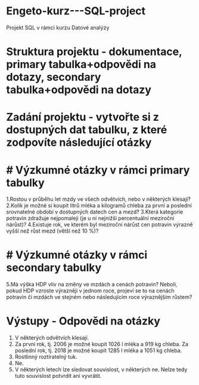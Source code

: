 # Engeto-kurz---SQL-project
Projekt SQL v rámci kurzu Datové analýzy
# Struktura projektu - dokumentace, primary tabulka+odpovědi na dotazy,  secondary tabulka+odpovědi na dotazy
# Zadání projektu - vytvořte si z dostupných dat tabulku, z které zodpovíte následující otázky
# # Výzkumné otázky v rámci primary tabulky
1.Rostou v průběhu let mzdy ve všech odvětvích, nebo v některých klesají?
2.Kolik je možné si koupit litrů mléka a kilogramů chleba za první a poslední srovnatelné období v dostupných datech cen a mezd?
3.Která kategorie potravin zdražuje nejpomaleji (je u ní nejnižší percentuální meziroční nárůst)?
4.Existuje rok, ve kterém byl meziroční nárůst cen potravin výrazně vyšší než růst mezd (větší než 10 %)?
# # Výzkumné otázky v rámci secondary tabulky
5.Má výška HDP vliv na změny ve mzdách a cenách potravin? Neboli, pokud HDP vzroste výrazněji v jednom roce, projeví se to na cenách potravin či mzdách ve stejném nebo následujícím roce výraznějším růstem?
# Výstupy - Odpovědi na otázky
1. V některých odvětvích klesají.
2. Za první rok, tj. 2006 je možné koupit 1026 l mléka a 919 kg chleba. Za poslední rok, tj. 2018 je možné koupit 1285 l mléka a 1051 kg chleba.
3. Rostlinný roztíratelný tuk.
4. Ne.
5. V některých letech lze sledovat souvislost, v některých ne. Nelze tedy tuto souvislost potvrdit ani vyvrátit.
